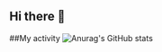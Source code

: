 ## Hi there 👋
##My activity
![Anurag's GitHub stats](https://github-readme-stats.vercel.app/api?username=amirmiry&show_icons=true&theme=dark)
